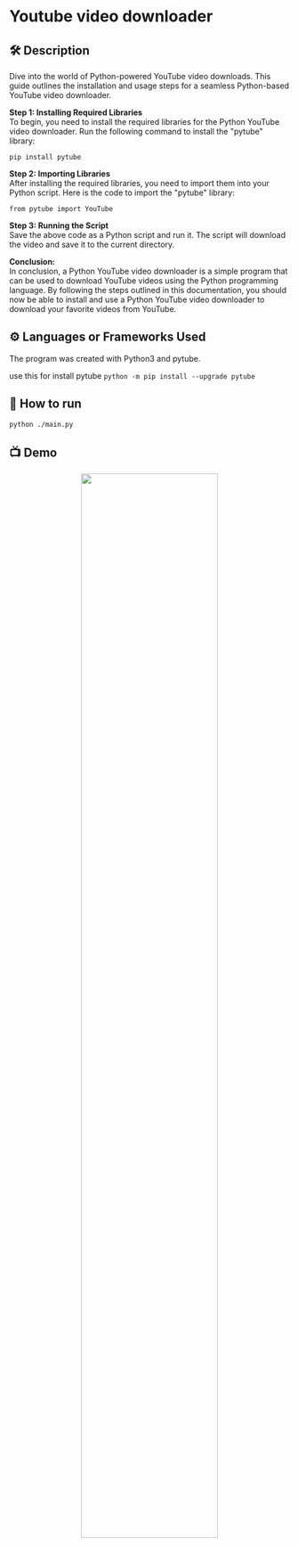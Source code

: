 # Youtube video downloader

<!--An image is an illustration for your project, the tip here is using your sense of humour as much as you can :D

You can copy paste my markdown photo insert as following:
<p align="center">
<img src="your-source-is-here" width=40% height=40%>
-->

## 🛠️ Description

Dive into the world of Python-powered YouTube video downloads. This guide outlines the installation and usage steps for a seamless Python-based YouTube video downloader.


**Step 1: Installing Required Libraries** <br> 
To begin, you need to install the required libraries for the Python YouTube video downloader. Run the following command to install the "pytube" library:

``` pip install pytube ```

**Step 2: Importing Libraries**  <br> 
After installing the required libraries, you need to import them into your Python script. Here is the code to import the "pytube" library:

``` from pytube import YouTube ```

**Step 3: Running the Script**  <br>
Save the above code as a Python script and run it. The script will download the video and save it to the current directory.

**Conclusion:**  <br>
In conclusion, a Python YouTube video downloader is a simple program that can be used to download YouTube videos using the Python programming language. By following the steps outlined in this documentation, you should now be able to install and use a Python YouTube video downloader to download your favorite videos from YouTube.

## ⚙️ Languages or Frameworks Used

<!--Remove the below lines and add yours -->

The program was created with Python3 and pytube.

use this for install pytube
`python -m pip install --upgrade pytube`

<!-- Modules required to be able to use the script successfully
and how to install them.
(If there are a lot of them, including a `requirements.txt` file will work better.) -->

## 🌟 How to run

<!--Remove the below lines and add yours -->

`python ./main.py`

## 📺 Demo
<p align="center">
<img
src="https://github.com/ndleah/python-mini-project/blob/main/IMG/Youtube_video_download.png"
width=70% height=70%>


